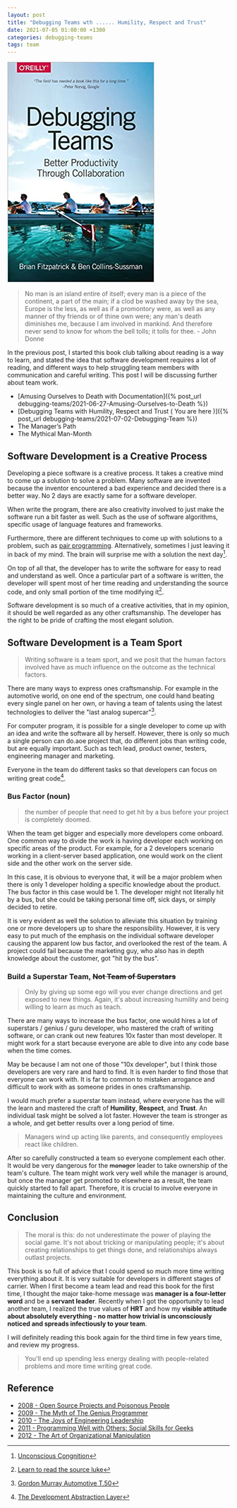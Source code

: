 ```yaml
---
layout: post
title: "Debugging Teams wth ...... Humility, Respect and Trust"
date: 2021-07-05 01:00:00 +1300
categories: debugging-teams
tags: team
---
```


![Debugging-teams](/assets/book/debugging-teams.jpg)

> No man is an island entire of itself;
> every man is a piece of the continent, a part of the main;
> if a clod be washed away by the sea, Europe is the less, as well as if a promontory were, as well as any manner of thy friends or of thine own were;
> any man's death diminishes me, because I am involved in mankind.
> And therefore never send to know for whom the bell tolls; it tolls for thee. - John Donne

In the previous post, I started this book club talking about reading is a way to learn, and stated the idea that software development requires a lot of reading, and different ways to help struggling team members with communication and careful writing. This post I will be discussing further about team work.

- [Amusing Ourselves to Death with Documentation]({% post_url debugging-teams/2021-06-27-Amusing-Ourselves-to-Death %})
- [Debugging Teams with Humility, Respect and Trust ( You are here )]({% post_url debugging-teams/2021-07-02-Debugging-Team %})
- The Manager’s Path
- The Mythical Man-Month

## Software Development is a Creative Process

Developing a piece software is a creative process. It takes a creative mind to come up a solution to solve a problem. Many software are invented because the inventor encountered a bad experience and decided there is a better way. No 2 days are exactly same for a software developer.

When write the program, there are also creativity involved to just make the software run a bit faster as well. Such as the use of software algorithms, specific usage of language features and frameworks.

Furthermore, there are different techniques to come up with solutions to a problem, such as [pair programming](https://en.wikipedia.org/wiki/Pair_programming). Alternatively, sometimes I just leaving it in back of my mind. The brain will surprise me with a solution the next day[^1].

On top of all that, the developer has to write the software for easy to read and understand as well. Once a particular part of a software is written, the developer will spent most of her time reading and understanding the source code, and only small portion of the time modifying it[^2].

Software development is so much of a creative activities, that in my opinion, it should be well regarded as any other craftsmanship. The developer has the right to be pride of crafting the most elegant solution.

## Software Development is a Team Sport

> Writing software is a team sport, and we posit that the human factors involved have as much influence on the outcome as the technical factors.

There are many ways to express ones craftsmanship. For example in the automotive world, on one end of the spectrum, one could hand beating every single panel on her own, or having a team of talents using the latest technologies to deliver the "last analog supercar"[^3].

For computer program, it is possible for a single developer to come up with an idea and write the software all by herself. However, there is only so much a single person can do.aoe project that, do different jobs than writing code, but are equally important. Such as tech lead, product owner, testers, engineering manager and marketing.

Everyone in the team do different tasks so that developers can focus on writing great code[^4].

### Bus Factor (noun)

> the number of people that need to get hit by a bus before your project is completely doomed.

When the team get bigger and especially more developers come onboard. One common way to divide the work is having developer each working on specific areas of the product. For example, for a 2 developers scenario working in a client-server based application, one would work on the client side and the other work on the server side.

In this case, it is obvious to everyone that, it will be a major problem when there is only 1 developer holding a specific knowledge about the product. The bus factor in this case would be 1. The developer might not literally hit by a bus, but she could be taking personal time off, sick days, or simply decided to retire.

It is very evident as well the solution to alleviate this situation by training one or more developers up to share the responsibility. However, it is very easy to put much of the emphasis on the individual software developer causing the apparent low bus factor, and overlooked the rest of the team. A project could fail because the marketing guy, who also has in depth knowledge about the customer, got "hit by the bus".

### Build a Superstar Team, ~~Not Team of Superstars~~

> Only by giving up some ego will you ever change directions and get exposed to new things. Again, it's about increasing humility and being willing to learn as much as teach.

There are many ways to increase the bus factor, one would hires a lot of superstars / genius / guru developer, who mastered the craft of writing software, or can crank out new features 10x faster than most developer. It might work for a start because everyone are able to dive into any code base when the time comes.

May be because I am not one of those "10x developer", but I think those developers are very rare and hard to find. It is even harder to find those that  
everyone can work with. It is far to common to mistaken arrogance and difficult to work with as someone prides in ones craftsmanship.

I would much prefer a superstar team instead, where everyone has the will the learn and mastered the craft of **Humility**, **Respect**, and **Trust**. An individual task might be solved a lot faster. However the team is stronger as a whole, and get better results over a long period of time.

> Managers wind up acting like parents, and consequently employees react like children.

After so carefully constructed a team so everyone complement each other. It would be very dangerous for the ~~manager~~ leader to take ownership of the team's culture. The team might work very well while the manager is around, but once the manager get promoted to elsewhere as a result, the team quickly started to fall apart. Therefore, it is crucial to involve everyone in maintaining the culture and environment.

## Conclusion

> The moral is this: do not underestimate the power of playing the social game. It's not about tricking or manipulating people; it's about creating relationships to get things done, and relationships always outlast projects.

This book is so full of advice that I could spend so much more time writing everything about it. It is very suitable for developers in different stages of carrier. When I first become a team lead and read this book for the first time, I thought the major take-home message was **manager is a four-letter word** and be a **servant leader**. Recently when I got the opportunity to lead another team, I realized the true values of **HRT** and how my **visible attitude about absolutely everything - no matter how trivial is unconsciously noticed and spreads infectiously to your team**.

I will definitely reading this book again for the third time in few years time, and review my progress.

> You'll end up spending less energy dealing with people-related problems and more time writing great code.

## Reference

- [2008 - Open Source Projects and Poisonous People](https://youtu.be/-F-3E8pyjFo)
- [2009 - The Myth of The Genius Programmer](https://youtu.be/0SARbwvhupQ)
- [2010 - The Joys of Engineering Leadership](https://youtu.be/skD1fjxSRog)
- [2011 - Programming Well with Others: Social Skills for Geeks](https://youtu.be/q-7l8cnpI4k)
- [2012 - The Art of Organizational Manipulation](https://youtu.be/OTCuYzAw31Y)

[^1]: [Unconscious Congnition](https://en.wikipedia.org/wiki/Unconscious_cognition)
[^2]: [Learn to read the source luke](https://blog.codinghorror.com/learn-to-read-the-source-luke/)
[^3]: [Gordon Murray Automotive T.50](https://gordonmurrayautomotive.com/cars/t50)
[^4]: [The Development Abstraction Layer](https://www.joelonsoftware.com/2006/04/11/the-development-abstraction-layer-2/)
